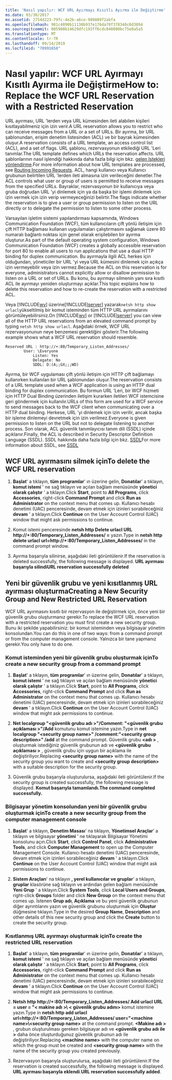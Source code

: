 ```yaml
---
title: 'Nasıl yapılır: WCF URL Ayırmayı Kısıtlı Ayırma ile Değiştirme'
ms.date: 03/30/2017
ms.assetid: 2754d223-79fc-4e2b-a6ce-989889f2abfa
ms.openlocfilehash: 981c4890b11130b937e176da78f378340c0d3894
ms.sourcegitcommit: 005980b14629dfc193ff6cdc040800bc75e0a5a5
ms.translationtype: MT
ms.contentlocale: tr-TR
ms.lasthandoff: 09/14/2019
ms.locfileid: "70991658"
---
```

# <a name="how-to-replace-the-wcf-url-reservation-with-a-restricted-reservation"></a><span data-ttu-id="9ccc8-102">Nasıl yapılır: WCF URL Ayırmayı Kısıtlı Ayırma ile Değiştirme</span><span class="sxs-lookup"><span data-stu-id="9ccc8-102">How to: Replace the WCF URL Reservation with a Restricted Reservation</span></span>
<span data-ttu-id="9ccc8-103">URL ayırması, URL 'lerden veya URL kümesinden ileti alabilen kişileri kısıtlayabilmeniz için izin verir.</span><span class="sxs-lookup"><span data-stu-id="9ccc8-103">A URL reservation allows you to restrict who can receive messages from a URL or a set of URLs.</span></span> <span data-ttu-id="9ccc8-104">Bir ayırma, bir URL şablonundan, erişim denetim listesinden (ACL) ve bir bayrak kümesinden oluşur.</span><span class="sxs-lookup"><span data-stu-id="9ccc8-104">A reservation consists of a URL template, an access control list (ACL), and a set of flags.</span></span> <span data-ttu-id="9ccc8-105">URL şablonu, rezervasyonun etkilediği URL 'Leri tanımlar.</span><span class="sxs-lookup"><span data-stu-id="9ccc8-105">The URL template defines which URLs the reservation affects.</span></span> <span data-ttu-id="9ccc8-106">URL şablonlarının nasıl işlendiği hakkında daha fazla bilgi için bkz. [gelen Istekleri yönlendirme](https://go.microsoft.com/fwlink/?LinkId=136764).</span><span class="sxs-lookup"><span data-stu-id="9ccc8-106">For more information about how URL templates are processed, see [Routing Incoming Requests](https://go.microsoft.com/fwlink/?LinkId=136764).</span></span> <span data-ttu-id="9ccc8-107">ACL, hangi kullanıcı veya Kullanıcı grubunun belirtilen URL 'lerden ileti almasına izin verileceğini denetler.</span><span class="sxs-lookup"><span data-stu-id="9ccc8-107">The ACL controls what user or group of users is permitted to receive messages from the specified URLs.</span></span> <span data-ttu-id="9ccc8-108">Bayraklar, rezervasyonun bir kullanıcıya veya gruba doğrudan URL 'yi dinlemek için ya da başka bir işlemi dinlemek için izin vermek için izin verip vermeyeceğinizi belirtir.</span><span class="sxs-lookup"><span data-stu-id="9ccc8-108">The flags indicate whether the reservation is to give a user or group permission to listen on the URL directly or to delegate the permission to listen to some other process.</span></span>  
  
 <span data-ttu-id="9ccc8-109">Varsayılan işletim sistemi yapılandırması kapsamında, Windows Communication Foundation (WCF), tüm kullanıcıların çift yönlü iletişim için çift HTTP bağlaması kullanan uygulamaları çalıştırmasını sağlamak üzere 80 numaralı bağlantı noktası için genel olarak erişilebilen bir ayırma oluşturur.</span><span class="sxs-lookup"><span data-stu-id="9ccc8-109">As part of the default operating system configuration, Windows Communication Foundation (WCF) creates a globally accessible reservation for port 80 to enable all users to run applications that use a dual HTTP binding for duplex communication.</span></span> <span data-ttu-id="9ccc8-110">Bu ayırmayla ilgili ACL herkes için olduğundan, yöneticiler bir URL 'yi veya URL kümesini dinlemek için açıkça izin vermeyebilir veya izin vermez.</span><span class="sxs-lookup"><span data-stu-id="9ccc8-110">Because the ACL on this reservation is for everyone, administrators cannot explicitly allow or disallow permission to listen on a URL or set of URLs.</span></span> <span data-ttu-id="9ccc8-111">Bu konu, bu ayırmayı silmenin yanı sıra kısıtlı ACL ile ayırmayı yeniden oluşturmayı açıklar.</span><span class="sxs-lookup"><span data-stu-id="9ccc8-111">This topic explains how to delete this reservation and how to re-create the reservation with a restricted ACL.</span></span>  
  
 <span data-ttu-id="9ccc8-112">Veya [!INCLUDE[wv](../../../../includes/wv-md.md)] üzerine[!INCLUDE[lserver](../../../../includes/lserver-md.md)] yazarak`netsh http show urlacl`yükseltilmiş bir komut isteminden tüm HTTP URL ayırmalarını görüntüleyebilirsiniz.</span><span class="sxs-lookup"><span data-stu-id="9ccc8-112">On [!INCLUDE[wv](../../../../includes/wv-md.md)] or [!INCLUDE[lserver](../../../../includes/lserver-md.md)] you can view all of the HTTP URL reservations from an elevated command prompt by typing `netsh http show urlacl`.</span></span>  <span data-ttu-id="9ccc8-113">Aşağıdaki örnek, WCF URL rezervasyonunun neye benzemesi gerektiğini gösterir.</span><span class="sxs-lookup"><span data-stu-id="9ccc8-113">The following example shows what a WCF URL reservation should resemble.</span></span>  

```
Reserved URL : http://+:80/Temporary_Listen_Addresses/  
        User: \Everyone  
            Listen: Yes  
            Delegate: No  
            SDDL: D:(A;;GX;;;WD)  
```

 <span data-ttu-id="9ccc8-114">Ayırma, bir WCF uygulaması çift yönlü iletişim için HTTP çift bağlamayı kullanırken kullanılan bir URL şablonundan oluşur.</span><span class="sxs-lookup"><span data-stu-id="9ccc8-114">The reservation consists of a URL template used when a WCF application is using an HTTP dual binding for duplex communication.</span></span> <span data-ttu-id="9ccc8-115">Bu formun URL 'Leri, bir WCF hizmeti için HTTP Dual Binding üzerinden iletişim kurarken iletileri WCF istemcisine geri göndermek için kullanılır.</span><span class="sxs-lookup"><span data-stu-id="9ccc8-115">URLs of this form are used for a WCF service to send messages back to the WCF client when communicating over a HTTP dual binding.</span></span> <span data-ttu-id="9ccc8-116">Herkese, URL 'yi dinlemek için izin verilir, ancak başka bir işleme dinlemeyi devretmek için izin verilmez.</span><span class="sxs-lookup"><span data-stu-id="9ccc8-116">Everyone is given permission to listen on the URL but not to delegate listening to another process.</span></span> <span data-ttu-id="9ccc8-117">Son olarak, ACL güvenlik tanımlayıcısı tanım dili (SSDL) içinde açıklanır.</span><span class="sxs-lookup"><span data-stu-id="9ccc8-117">Finally, the ACL is described in Security Descriptor Definition Language (SSDL).</span></span> <span data-ttu-id="9ccc8-118">SSDL hakkında daha fazla bilgi için bkz. [SSDL](https://go.microsoft.com/fwlink/?LinkId=136789)</span><span class="sxs-lookup"><span data-stu-id="9ccc8-118">For more information about SSDL, see [SSDL](https://go.microsoft.com/fwlink/?LinkId=136789)</span></span>  
  
## <a name="to-delete-the-wcf-url-reservation"></a><span data-ttu-id="9ccc8-119">WCF URL ayırmasını silmek için</span><span class="sxs-lookup"><span data-stu-id="9ccc8-119">To delete the WCF URL reservation</span></span>  
  
1. <span data-ttu-id="9ccc8-120">**Başlat**' a tıklayın, **tüm programlar**' ın üzerine gelin, **Donatılar**' a tıklayın, **komut istemi** ' ne sağ tıklayın ve açılan bağlam menüsünde **yönetici olarak çalıştır** ' a tıklayın.</span><span class="sxs-lookup"><span data-stu-id="9ccc8-120">Click **Start**, point to **All Programs**, click **Accessories**, right-click **Command Prompt** and click **Run as Administrator** on the context menu that comes up.</span></span> <span data-ttu-id="9ccc8-121">Kullanıcı hesabı denetimi (UAC) penceresinde, devam etmek için izinleri sorabileceğiniz **devam** ' a tıklayın.</span><span class="sxs-lookup"><span data-stu-id="9ccc8-121">Click **Continue** on the User Account Control (UAC) window that might ask permissions to continue.</span></span>  
  
2. <span data-ttu-id="9ccc8-122">Komut istemi penceresinde **netsh http Delete urlacl URL http://+:80/Temporary_Listen_Addresses/ =** yazın.</span><span class="sxs-lookup"><span data-stu-id="9ccc8-122">Type in **netsh http delete urlacl url=http://+:80/Temporary_Listen_Addresses/** in the command prompt window.</span></span>  
  
3. <span data-ttu-id="9ccc8-123">Ayırma başarıyla silinirse, aşağıdaki ileti görüntülenir.</span><span class="sxs-lookup"><span data-stu-id="9ccc8-123">If the reservation is deleted successfully, the following message is displayed.</span></span> <span data-ttu-id="9ccc8-124">**URL ayırması başarıyla silindi**</span><span class="sxs-lookup"><span data-stu-id="9ccc8-124">**URL reservation successfully deleted**</span></span>  
  
## <a name="creating-a-new-security-group-and-new-restricted-url-reservation"></a><span data-ttu-id="9ccc8-125">Yeni bir güvenlik grubu ve yeni kısıtlanmış URL ayırması oluşturma</span><span class="sxs-lookup"><span data-stu-id="9ccc8-125">Creating a New Security Group and New Restricted URL Reservation</span></span>  
 <span data-ttu-id="9ccc8-126">WCF URL ayırmasını kısıtlı bir rezervasyon ile değiştirmek için, önce yeni bir güvenlik grubu oluşturmanız gerekir.</span><span class="sxs-lookup"><span data-stu-id="9ccc8-126">To replace the WCF URL reservation with a restricted reservation you must first create a new security group.</span></span> <span data-ttu-id="9ccc8-127">Bunu iki şekilde yapabilirsiniz: bir komut isteminden veya bilgisayar yönetim konsolundan.</span><span class="sxs-lookup"><span data-stu-id="9ccc8-127">You can do this in one of two ways: from a command prompt or from the computer management console.</span></span> <span data-ttu-id="9ccc8-128">Yalnızca bir tane yapmanız gerekir.</span><span class="sxs-lookup"><span data-stu-id="9ccc8-128">You only have to do one.</span></span>  
  
### <a name="to-create-a-new-security-group-from-a-command-prompt"></a><span data-ttu-id="9ccc8-129">Komut isteminden yeni bir güvenlik grubu oluşturmak için</span><span class="sxs-lookup"><span data-stu-id="9ccc8-129">To create a new security group from a command prompt</span></span>  
  
1. <span data-ttu-id="9ccc8-130">**Başlat**' a tıklayın, **tüm programlar**' ın üzerine gelin, **Donatılar**' a tıklayın, **komut istemi** ' ne sağ tıklayın ve açılan bağlam menüsünde **yönetici olarak çalıştır** ' a tıklayın.</span><span class="sxs-lookup"><span data-stu-id="9ccc8-130">Click **Start**, point to **All Programs**, click **Accessories**, right-click **Command Prompt** and click **Run as Administrator** on the context menu that comes up.</span></span> <span data-ttu-id="9ccc8-131">Kullanıcı hesabı denetimi (UAC) penceresinde, devam etmek için izinleri sorabileceğiniz **devam** ' a tıklayın.</span><span class="sxs-lookup"><span data-stu-id="9ccc8-131">Click **Continue** on the User Account Control (UAC) window that might ask permissions to continue.</span></span>  
  
2. <span data-ttu-id="9ccc8-132">**Net localgroup "\<güvenlik grubu adı >"/Comment: "\<güvenlik grubu açıklaması >"/Add** komutunu komut istemine yazın.</span><span class="sxs-lookup"><span data-stu-id="9ccc8-132">Type in **net localgroup "\<security group name>" /comment:"\<security group description>" /add** at the command prompt.</span></span> <span data-ttu-id="9ccc8-133">Güvenlik grubu  **\<adı >** , oluşturmak istediğiniz güvenlik grubunun adı ve  **\<güvenlik grubu açıklaması >** , güvenlik grubu için uygun bir açıklama ile değiştiriliyor.</span><span class="sxs-lookup"><span data-stu-id="9ccc8-133">Replacing **\<security group name>** with the name of the security group you want to create and **\<security group description>** with a suitable description for the security group.</span></span>  
  
3. <span data-ttu-id="9ccc8-134">Güvenlik grubu başarıyla oluşturulursa, aşağıdaki ileti görüntülenir.</span><span class="sxs-lookup"><span data-stu-id="9ccc8-134">If the security group is created successfully, the following message is displayed.</span></span> <span data-ttu-id="9ccc8-135">**Komut başarıyla tamamlandı.**</span><span class="sxs-lookup"><span data-stu-id="9ccc8-135">**The command completed successfully.**</span></span>  
  
### <a name="to-create-a-new-security-group-from-the-computer-management-console"></a><span data-ttu-id="9ccc8-136">Bilgisayar yönetim konsolundan yeni bir güvenlik grubu oluşturmak için</span><span class="sxs-lookup"><span data-stu-id="9ccc8-136">To create a new security group from the computer management console</span></span>  
  
1. <span data-ttu-id="9ccc8-137">**Başlat**' a tıklayın, **Denetim Masası**' na tıklayın, **Yönetimsel Araçlar**' a tıklayın ve bilgisayar **yönetimi** ' ne tıklayarak Bilgisayar Yönetimi konsolunu açın.</span><span class="sxs-lookup"><span data-stu-id="9ccc8-137">Click **Start**, click **Control Panel**, click **Administrative Tools**, and click **Computer Management** to open up the Computer Management Console.</span></span> <span data-ttu-id="9ccc8-138">Kullanıcı hesabı denetimi (UAC) penceresinde, devam etmek için izinleri sorabileceğiniz **devam** ' a tıklayın.</span><span class="sxs-lookup"><span data-stu-id="9ccc8-138">Click **Continue** on the User Account Control (UAC) window that might ask permissions to continue.</span></span>  
  
2. <span data-ttu-id="9ccc8-139">**Sistem Araçları**' na tıklayın **, yerel kullanıcılar ve gruplar**' a tıklayın, **gruplar** klasörüne sağ tıklayın ve ardından gelen bağlam menüsünde **Yeni Grup** ' a tıklayın.</span><span class="sxs-lookup"><span data-stu-id="9ccc8-139">Click **System Tools**, click **Local Users and Groups**, right-click **Groups** folder and click **New Group** on the context menu that comes up.</span></span> <span data-ttu-id="9ccc8-140">İstenen **Grup adı**, **Açıklama** ve bu yeni güvenlik grubunun diğer ayrıntılarını yazın ve güvenlik grubunu oluşturmak için **Oluştur** düğmesine tıklayın.</span><span class="sxs-lookup"><span data-stu-id="9ccc8-140">Type in the desired **Group Name**, **Description** and other details of this new security group and click the **Create** button to create the security group.</span></span>  
  
### <a name="to-create-the-restricted-url-reservation"></a><span data-ttu-id="9ccc8-141">Kısıtlanmış URL ayırmayı oluşturmak için</span><span class="sxs-lookup"><span data-stu-id="9ccc8-141">To create the restricted URL reservation</span></span>  
  
1. <span data-ttu-id="9ccc8-142">**Başlat**' a tıklayın, **tüm programlar**' ın üzerine gelin, **Donatılar**' a tıklayın, **komut istemi** ' ne sağ tıklayın ve açılan bağlam menüsünde **yönetici olarak çalıştır** ' a tıklayın.</span><span class="sxs-lookup"><span data-stu-id="9ccc8-142">Click **Start**, point to **All Programs**, click **Accessories**, right-click **Command Prompt** and click **Run as Administrator** on the context menu that comes up.</span></span> <span data-ttu-id="9ccc8-143">Kullanıcı hesabı denetimi (UAC) penceresinde, devam etmek için izinleri sorabileceğiniz **devam** ' a tıklayın.</span><span class="sxs-lookup"><span data-stu-id="9ccc8-143">Click **Continue** on the User Account Control (UAC) window that might ask permissions to continue.</span></span>  
  
2. <span data-ttu-id="9ccc8-144">**Netsh http http://+:80/Temporary_Listen_Addresses/ Add urlacl URL = user = "\< makine adı >\\ < güvenlik grubu adını\>**  komut istemine yazın.</span><span class="sxs-lookup"><span data-stu-id="9ccc8-144">Type in **netsh http add urlacl url=http://+:80/Temporary_Listen_Addresses/ user="\<machine name>\\<security group name\>** at the command prompt.</span></span> <span data-ttu-id="9ccc8-145">**\<Makine adı >** , grubun oluşturulması gereken bilgisayar adı ve  **\<güvenlik grubu adı ile >** daha önce oluşturduğunuz güvenlik grubunun adı ile değiştiriliyor.</span><span class="sxs-lookup"><span data-stu-id="9ccc8-145">Replacing **\<machine name>** with the computer name on which the group must be created and **\<security group name>** with the name of the security group you created previously.</span></span>  
  
3. <span data-ttu-id="9ccc8-146">Rezervasyon başarıyla oluşturulursa, aşağıdaki ileti görüntülenir.</span><span class="sxs-lookup"><span data-stu-id="9ccc8-146">If the reservation is created successfully, the following message is displayed.</span></span> <span data-ttu-id="9ccc8-147">**URL ayırması başarıyla eklendi**.</span><span class="sxs-lookup"><span data-stu-id="9ccc8-147">**URL reservation successfully added**.</span></span>
